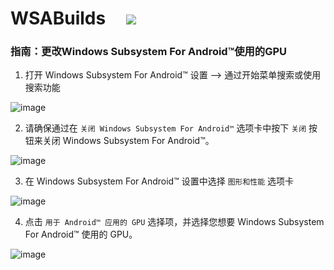 # WSABuilds &nbsp; &nbsp; <img src="https://img.shields.io/github/downloads/MustardChef/WSABuilds/total?label=Total%20Downloads&style=for-the-badge"/> &nbsp; 


### 指南：更改Windows Subsystem For Android™使用的GPU

1. 打开 Windows Subsystem For Android™ 设置 --> 通过开始菜单搜索或使用搜索功能

![image](https://user-images.githubusercontent.com/68516357/213872047-eced6893-ea32-4de9-8ebb-ca35fc568f12.png)

2. 请确保通过在 ``关闭 Windows Subsystem For Android™`` 选项卡中按下 ``关闭`` 按钮来关闭 Windows Subsystem For Android™。

![image](https://user-images.githubusercontent.com/68516357/213872914-1eae7f97-9571-4ffc-b280-86075dd3431b.png)


3. 在 Windows Subsystem For Android™ 设置中选择 ``图形和性能`` 选项卡

![image](https://user-images.githubusercontent.com/68516357/213872285-93e7de54-9e5f-430c-a7fd-4c6d304cea64.png)

4.  点击 ``用于 Android™ 应用的 GPU`` 选择项，并选择您想要 Windows Subsystem For Android™ 使用的 GPU。

![image](https://user-images.githubusercontent.com/68516357/213872473-e70814dd-6fc2-4afd-bcd2-fcb421518eba.png)


